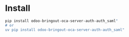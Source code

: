 # Install

```bash
pip install odoo-bringout-oca-server-auth-auth_saml"
# or
uv pip install odoo-bringout-oca-server-auth-auth_saml"
```
